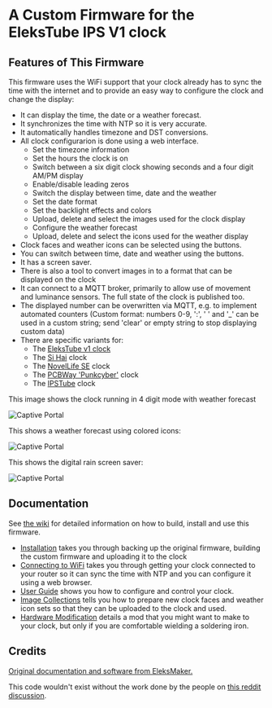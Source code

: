 # A Custom Firmware for the EleksTube IPS V1 clock

## Features of This Firmware

This firmware uses the WiFi support that your clock already has to sync the time with the internet and to provide an easy way to configure the clock and change the display:

* It can display the time, the date or a weather forecast.
* It synchronizes the time with NTP so it is very accurate.
* It automatically handles timezone and DST conversions.
* All clock configurarion is done using a web interface.
  * Set the timezone information
  * Set the hours the clock is on
  * Switch between a six digit clock showing seconds and a four digit AM/PM display
  * Enable/disable leading zeros
  * Switch the display between time, date and the weather
  * Set the date format
  * Set the backlight effects and colors
  * Upload, delete and select the images used for the clock display
  * Configure the weather forecast
  * Upload, delete and select the icons used for the weather display
* Clock faces and weather icons can be selected using the buttons.
* You can switch between time, date and weather using the buttons.
* It has a screen saver.
* There is also a tool to convert images in to a format that can be displayed on the clock
* It can connect to a MQTT broker, primarily to allow use of movement and luminance sensors. The full state of the clock is published too.
* The displayed number can be overwritten via MQTT, e.g. to implement automated counters (Custom format: numbers 0-9, ':', ' ' and '_' can be used in a custom string; send 'clear' or empty string to stop displaying custom data)
* There are specific variants for:
  * The [EleksTube v1 clock](https://www.nixies.us/projects/elekstubeips-clock/elekstube-ips-v1/)
  * The [Si Hai](https://www.nixies.us/projects/elekstubeips-clock/elekstube-ips-v1-3/) clock
  * The [NovelLife SE](https://www.nixies.us/projects/elekstubeips-clock/elekstube-ips-v1-2/) clock
  * The [PCBWay 'Punkcyber'](https://www.nixies.us/projects/elekstubeips-clock/elekstube-ips-v1-4/) clock
  * The [IPSTube](https://www.nixies.us/projects/elekstubeips-clock/elekstube-ips-v1-2-2/) clock

This image shows the clock running in 4 digit mode with weather forecast

![Captive Portal](docs/original.jpg)

This shows a weather forecast using colored icons:

![Captive Portal](docs/weather_display.jpg)

This shows the digital rain screen saver:

![Captive Portal](docs/matrix.jpg)

## Documentation

See [the wiki](https://github.com/judge2005/EleksTubeIPS/wiki "wiki") for detailed information on how to build, install and use this firmware.

* [Installation](https://github.com/judge2005/EleksTubeIPS/wiki/Installation) takes you through backing up the original firmware, building the custom firmware and uploading it to the clock
* [Connecting to WiFi](https://github.com/judge2005/EleksTubeIPS/wiki/Connecting-to-WiFi) takes you through getting your clock connected to your router so it can sync the time with NTP and you can configure it using a web browser.
* [User Guide](https://github.com/judge2005/EleksTubeIPS/wiki/User-Guide) shows you how to configure and control your clock.
* [Image Collections](https://github.com/judge2005/EleksTubeIPS/wiki/Image-Collections) tells you how to prepare new clock faces and weather icon sets so that they can be uploaded to the clock and used.
* [Hardware Modification](https://github.com/judge2005/EleksTubeIPS/wiki/Hardware-Modification) details a mod that you might want to make to your clock, but only if you are comfortable wielding a soldering iron.

## Credits

[Original documentation and software from EleksMaker.](https://wiki.eleksmaker.com/doku.php?id=ips)

This code wouldn't exist without the work done by the people on [this reddit discussion](https://www.reddit.com/r/arduino/comments/mq5td9/hacking_the_elekstube_ips_clock_anyone_tried_it/).

